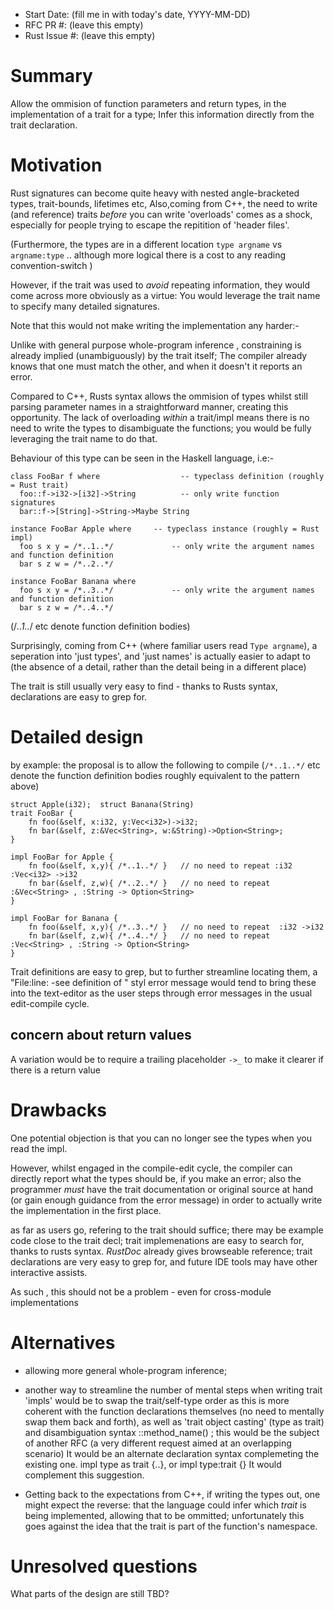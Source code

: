 - Start Date: (fill me in with today's date, YYYY-MM-DD)
- RFC PR #: (leave this empty)
- Rust Issue #: (leave this empty)

# Summary

Allow the ommision of function parameters and return types, in the implementation of a trait for a type; 
Infer this information directly from the trait declaration.

# Motivation

Rust signatures can become quite heavy with nested angle-bracketed types, trait-bounds, lifetimes etc, 
Also,coming from C++, the need to write (and reference) traits *before* you can write 'overloads' comes as a shock,
especially for people trying to escape the repitition of 'header files'.

(Furthermore, the types are in a different location ```type argname``` vs ```argname:type``` .. although more logical there is a cost to any reading convention-switch )

However, if the trait was used to *avoid* repeating information, 
they would come across more obviously as a virtue: 
You would leverage the trait name to specify many detailed signatures.

Note that this would not make writing the implementation any harder:-

Unlike with general purpose whole-program inference , constraining is already implied (unambiguously) by the trait itself; 
The compiler already knows that one must match the other, and when it doesn't it reports an error.

Compared to C++, Rusts syntax allows the ommision of types whilst still parsing parameter names in a straightforward manner, 
creating this opportunity. 
The lack of overloading *within* a trait/impl means there is no need to write the types to disambiguate the functions; 
you would be fully leveraging the trait name to do that.

Behaviour of this type can be seen in the Haskell language, i.e:-

    class FooBar f where                  -- typeclass definition (roughly = Rust trait)
      foo::f->i32->[i32]->String          -- only write function signatures
      bar::f->[String]->String->Maybe String
  
    instance FooBar Apple where     -- typeclass instance (roughly = Rust impl)
      foo s x y = /*..1..*/             -- only write the argument names and function definition
      bar s z w = /*..2..*/
  
    instance FooBar Banana where
      foo s x y = /*..3..*/             -- only write the argument names and function definition
      bar s z w = /*..4..*/
      

(/*..1..*/ etc denote function definition bodies)

Surprisingly, coming from C++ (where familiar users read ```Type argname```), a seperation into 'just types', and 'just names' is actually easier to adapt to (the absence of a detail, rather than the detail being in a different place)
 
 
The trait is still usually very easy to find - thanks to Rusts syntax, declarations are easy to grep for.

# Detailed design

by example: the proposal is to allow the following to compile
(```/*..1..*/``` etc denote the function definition bodies roughly equivalent to the pattern above)

    struct Apple(i32);  struct Banana(String)
    trait FooBar {
        fn foo(&self, x:i32, y:Vec<i32>)->i32;
        fn bar(&self, z:&Vec<String>, w:&String)->Option<String>;
    }

    impl FooBar for Apple {
        fn foo(&self, x,y){ /*..1..*/ }   // no need to repeat :i32 :Vec<i32> ->i32
        fn bar(&self, z,w){ /*..2..*/ }   // no need to repeat :&Vec<String> , :String -> Option<String>
    }
    
    impl FooBar for Banana {
        fn foo(&self, x,y){ /*..3..*/ }   // no need to repeat  :i32 ->i32
        fn bar(&self, z,w){ /*..4..*/ }   // no need to repeat :Vec<String> , :String -> Option<String>
    }
    
Trait definitions are easy to grep, but to further streamline locating them, a "File:line: -see definition of <trait Foo>" styl error message would tend to bring these into the text-editor as the user steps through error messages in the usual edit-compile cycle.
    
## concern about return values

A variation would be to require a trailing placeholder ```->_``` to make it clearer if there is a return value


# Drawbacks


One potential objection is that you can no longer see the types when you read the impl. 

However, whilst engaged in the compile-edit cycle, the compiler can directly report what the types should be,
if you make an error; 
also the programmer *must* have the trait documentation or original source at hand 
(or gain enough guidance from the error message) in order to actually write the implementation in the first place.

as far as users go, refering to the trait should suffice; there may be example code close to the trait decl;
trait implemenations are easy to search for, thanks to rusts syntax. *RustDoc* already gives browseable reference; trait declarations are very easy to grep for, and future IDE tools may have other interactive assists.

As such , this should not be a problem - even for cross-module implementations


# Alternatives

* allowing more general whole-program inference;
* another way to streamline the number of mental steps when writing trait 'impls' 
would be to swap the trait/self-type order as this is more coherent with the function declarations themselves 
(no need to mentally swap them back and forth), as well as 'trait object casting' (type as trait) 
and disambiguation syntax <X as Trait>::method_name() ; 
this would be the subject of another RFC (a very different request aimed at an overlapping scenario)
It would be an alternate declaration syntax complemeting the existing one. 
impl type as trait {..}, or impl type:trait {} It would complement this suggestion.

* Getting back to the expectations from C++, if writing the types out, one might expect the reverse: that the language could infer which *trait* is being implemented, allowing that to be ommitted; unfortunately this goes against the idea that the trait is part of the function's namespace.

# Unresolved questions

What parts of the design are still TBD?
